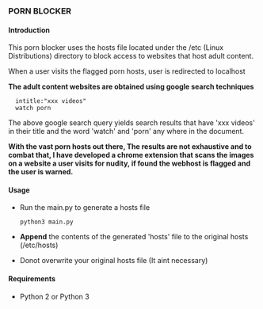 ### PORN BLOCKER

#### Introduction

This porn blocker uses the hosts file located under the /etc (Linux Distributions) directory to block
access to websites that host adult content.

When a user visits the flagged porn hosts, user is redirected to localhost


**The adult content websites are obtained using google search techniques**

      intitle:"xxx videos"
      watch porn

The above google search query yields search results that have 'xxx videos' in their title
and the word 'watch' and 'porn' any where in the document.

**With the vast porn hosts out there, The results are not exhaustive and to combat that,
I have developed a chrome extension that scans the images on a website a user visits for nudity, if
found the webhost is flagged and the user is warned.**

#### Usage

* Run the main.py to generate a hosts file

      python3 main.py
      
* **Append** the contents of the generated 'hosts' file to the original hosts (/etc/hosts)
* Donot overwrite your original hosts file (It aint necessary)


#### Requirements
* Python 2 or Python 3